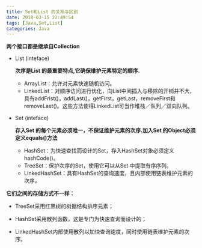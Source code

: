 ```yaml
---
title: Set和List 的关系与区别
date: 2018-03-15 22:49:54
tags: [Java,Set,List]
categories: Java
---
```


**两个接口都是继承自Collection**



<!--more-->

- List (inteface)

  **次序是List 的最重要特点,它确保维护元素特定的顺序.**

  - ArrayList：允许对元素快速随机访问。
  - LinkedList：对顺序访问进行优化，向List中间插入与移除的开销并不大，具有addFrist()，addLast()，getFirst，getLast，removeFirst和removeLast()。这些方法使得LinkedList可当作堆栈／队列／双向队列。

- Set (inteface)

  **存入Set 的每个元素必须唯一，不保证维护元素的次序.加入Set 的Object必须定义equals()方法**

  - HashSet：为快速查找而设计的Set，存入HashSet对象必须定义hashCode()。
  - TreeSet：保护次序的Set，使用它可以从Set 中提取有序序列。
  - LinkedHashSet：具有HashSet的查询速度，且内部使用链表维护元素的次序。

**它们之间的存储方式不一样：**

- TreeSet采用红黑树的树据结构排序元素；


- HashSet采用散列函数，这是专门为快速查询而设计的；
- LinkedHashSet内部使用散列以加快查询速度，同时使用链表维护元素的次序。

